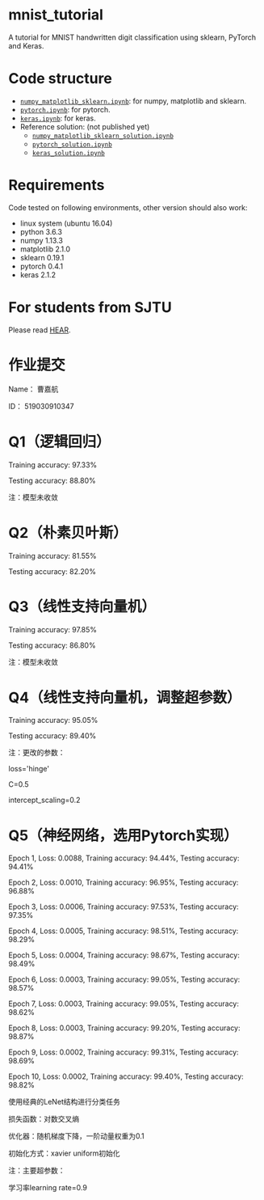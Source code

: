 # mnist_tutorial
A tutorial for MNIST handwritten digit classification using sklearn, PyTorch and Keras.

# Code structure
* [`numpy_matplotlib_sklearn.ipynb`](numpy_matplotlib_sklearn.ipynb): for numpy, matplotlib and sklearn.
* [`pytorch.ipynb`](pytorch.ipynb): for pytorch.
* [`keras.ipynb`](keras.ipynb): for keras.
* Reference solution: (not published yet)
    * [`numpy_matplotlib_sklearn_solution.ipynb`](numpy_matplotlib_sklearn_solution.ipynb)
    * [`pytorch_solution.ipynb`](pytorch_solution.ipynb)
    * [`keras_solution.ipynb`](keras_solution.ipynb)

# Requirements
Code tested on following environments, other version should also work:
* linux system (ubuntu 16.04) 
* python 3.6.3
* numpy 1.13.3
* matplotlib 2.1.0
* sklearn 0.19.1
* pytorch 0.4.1
* keras 2.1.2

# For students from SJTU
Please read [HEAR](EE369.md).

# 作业提交
Name： 曹嘉航

ID： 519030910347

# Q1（逻辑回归）
Training accuracy: 97.33%

Testing accuracy: 88.80%

注：模型未收敛

# Q2（朴素贝叶斯）
Training accuracy: 81.55%

Testing accuracy: 82.20%

# Q3（线性支持向量机）
Training accuracy: 97.85%

Testing accuracy: 86.80%

注：模型未收敛
# Q4（线性支持向量机，调整超参数）
Training accuracy: 95.05%

Testing accuracy: 89.40%

注：更改的参数：

loss='hinge'

C=0.5

intercept_scaling=0.2

# Q5（神经网络，选用Pytorch实现）

Epoch 1, Loss: 0.0088, Training accuracy: 94.44%, Testing accuracy: 94.41%

Epoch 2, Loss: 0.0010, Training accuracy: 96.95%, Testing accuracy: 96.88%

Epoch 3, Loss: 0.0006, Training accuracy: 97.53%, Testing accuracy: 97.35%

Epoch 4, Loss: 0.0005, Training accuracy: 98.51%, Testing accuracy: 98.29%

Epoch 5, Loss: 0.0004, Training accuracy: 98.67%, Testing accuracy: 98.49%

Epoch 6, Loss: 0.0003, Training accuracy: 99.05%, Testing accuracy: 98.57%

Epoch 7, Loss: 0.0003, Training accuracy: 99.05%, Testing accuracy: 98.62%

Epoch 8, Loss: 0.0003, Training accuracy: 99.20%, Testing accuracy: 98.87%

Epoch 9, Loss: 0.0002, Training accuracy: 99.31%, Testing accuracy: 98.69%

Epoch 10, Loss: 0.0002, Training accuracy: 99.40%, Testing accuracy: 98.82%

使用经典的LeNet结构进行分类任务

损失函数：对数交叉熵

优化器：随机梯度下降，一阶动量权重为0.1

初始化方式：xavier uniform初始化

注：主要超参数：

学习率learning rate=0.9
